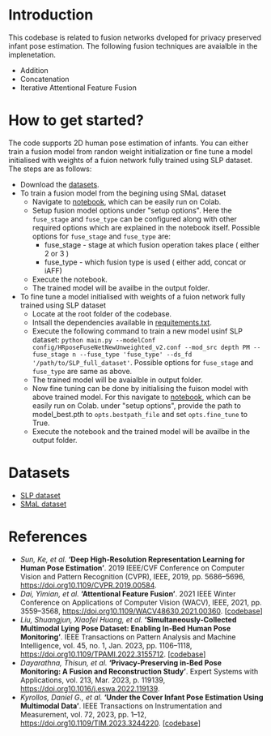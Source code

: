 <h1>Introduction</h1>

This codebase is related to fusion networks dveloped for privacy preserved infant pose estimation. The following fusion techniques are avaialble in the implenetation.
- Addition
- Concatenation
- Iterative Attentional Feature Fusion

<h1>How to get started?</h1>

The code supports 2D human pose estimation of infants. You can either train a fusion model from randon weight initialization or fine tune a model initialised with weights of a fuion network fully trained using SLP dataset. The steps are as follows:
- Download the [datasets](#datasets). 
- To train a fusion model from the begining using SMaL dataset
    - Navigate to [notebook](infant_pose_estimation/model_train_and_test.ipynb), which can be easily run on Colab.
    - Setup fusion model options under "setup options". Here the ``fuse_stage`` and ``fuse_type`` can be configured along with other required options which are explained in the notebook itself. Possible options for ``fuse_stage`` and ``fuse_type`` are:
        - fuse_stage - stage at which fusion operation takes place ( either 2 or 3 )
        - fuse_type - which fusion type is used ( either add, concat or iAFF)
    - Execute the notebook.
    - The trained model will be availbe in the output folder.
- To fine tune a model initialised with weights of a fuion network fully trained using SLP dataset
    - Locate at the root folder of the codebase.
    - Intsall the dependencies available in [requitements.txt](requirements.txt).
    - Execute the following command to train a new model usinf SLP dataset:</n>
    `python main.py --modelConf config/HRposeFuseNetNewUnweighted_v2.conf --mod_src depth PM --fuse_stage n --fuse_type 'fuse_type' --ds_fd '/path/to/SLP_full_dataset'`.</n>
    Possible options for ``fuse_stage`` and ``fuse_type`` are same as above.
    - The trained model will be avaialble in output folder.
    - Now fine tuning can be done by initialising the fuison model with above trained model. For this navigate to [notebook](infant_pose_estimation/model_train_and_test.ipynb), which can be easily run on Colab. under "setup options", provide the path to model_best.pth to ``opts.bestpath_file`` and set ``opts.fine_tune`` to True.
    - Execute the notebook and the trained model will be availbe in the output folder.

<a id="datasets"></a><h1>Datasets</h1>

- [SLP dataset](https://web.northeastern.edu/ostadabbas/2019/06/27/multimodal-in-bed-pose-estimation/)
- [SMaL dataset](https://borealisdata.ca/dataset.xhtml?persistentId=doi:10.5683/SP3/C8HGRU)

<h1>References</h1>

- *Sun, Ke, et al.* **‘Deep High-Resolution Representation Learning for Human Pose Estimation’**. 2019 IEEE/CVF Conference on Computer Vision and Pattern Recognition (CVPR), IEEE, 2019, pp. 5686–5696, https://doi.org10.1109/CVPR.2019.00584.
- *Dai, Yimian, et al.* **‘Attentional Feature Fusion’**. 2021 IEEE Winter Conference on Applications of Computer Vision (WACV), IEEE, 2021, pp. 3559–3568, https://doi.org10.1109/WACV48630.2021.00360. [[codebase](https://github.com/YimianDai/open-aff)]
- *Liu, Shuangjun, Xiaofei Huang, et al.* **‘Simultaneously-Collected Multimodal Lying Pose Dataset: Enabling In-Bed Human Pose Monitoring’**. IEEE Transactions on Pattern Analysis and Machine Intelligence, vol. 45, no. 1, Jan. 2023, pp. 1106–1118, https://doi.org10.1109/TPAMI.2022.3155712. [[codebase](https://github.com/ostadabbas/SLP-Dataset-and-Code)]
- *Dayarathna, Thisun, et al.* **‘Privacy-Preserving in-Bed Pose Monitoring: A Fusion and Reconstruction Study’**. Expert Systems with Applications, vol. 213, Mar. 2023, p. 119139, https://doi.org10.1016/j.eswa.2022.119139.
- *Kyrollos, Daniel G., et al.* **‘Under the Cover Infant Pose Estimation Using Multimodal Data’**. IEEE Transactions on Instrumentation and Measurement, vol. 72, 2023, pp. 1–12, https://doi.org10.1109/TIM.2023.3244220. [[codebase](https://github.com/DanielKyr/SMaL)]